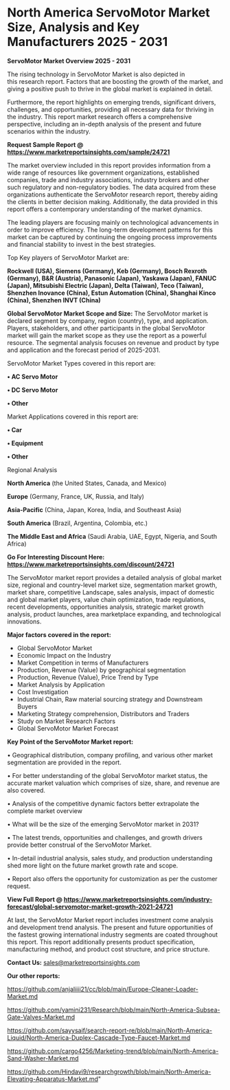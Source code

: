 # North America ServoMotor Market Size, Analysis and Key Manufacturers 2025 - 2031

<Strong> ServoMotor Market Overview 2025 - 2031</strong>

The rising technology in ServoMotor Market is also depicted in this research report. Factors that are boosting the growth of the market, and giving a positive push to thrive in the global market is explained in detail.

Furthermore, the report highlights on emerging trends, significant drivers, challenges, and opportunities, providing all necessary data for thriving in the industry. This report market research offers a comprehensive perspective, including an in-depth analysis of the present and future scenarios within the industry.

<strong>Request Sample Report @ <a href=https://www.marketreportsinsights.com/sample/24721>https://www.marketreportsinsights.com/sample/24721</a></strong>

The market overview included in this report provides information from a wide range of resources like government organizations, established companies, trade and industry associations, industry brokers and other such regulatory and non-regulatory bodies. The data acquired from these organizations authenticate the ServoMotor research report, thereby aiding the clients in better decision making. Additionally, the data provided in this report offers a contemporary understanding of the market dynamics.

The leading players are focusing mainly on technological advancements in order to improve efficiency. The long-term development patterns for this market can be captured by continuing the ongoing process improvements and financial stability to invest in the best strategies.

Top Key players of ServoMotor Market are:

<strong>Rockwell (USA), Siemens (Germany), Keb (Germany), Bosch Rexroth (Germany), B&R (Austria), Panasonic (Japan), Yaskawa (Japan), FANUC (Japan), Mitsubishi Electric (Japan), Delta (Taiwan), Teco (Taiwan), Shenzhen Inovance (China), Estun Automation (China), Shanghai Kinco (China), Shenzhen INVT (China)</strong>

<strong><b>Global ServoMotor Market Scope and Size:</b></strong>
The ServoMotor market is declared segment by company, region (country), type, and application. Players, stakeholders, and other participants in the global ServoMotor market will gain the market scope as they use the report as a powerful resource. The segmental analysis focuses on revenue and product by type and application and the forecast period of 2025-2031.

ServoMotor Market Types covered in this report are:

<strong>• AC Servo Motor

• DC Servo Motor

• Other</strong>

Market Applications covered in this report are:

<strong>• Car

• Equipment

• Other</strong> 

Regional Analysis

<strong>North America</strong> (the United States, Canada, and Mexico)

<strong>Europe</strong> (Germany, France, UK, Russia, and Italy)

<strong>Asia-Pacific</strong> (China, Japan, Korea, India, and Southeast Asia)

<strong>South America</strong> (Brazil, Argentina, Colombia, etc.)

<strong>The Middle East and Africa</strong> (Saudi Arabia, UAE, Egypt, Nigeria, and South Africa)

<strong>Go For Interesting Discount Here: <a href=https://www.marketreportsinsights.com/discount/24721>https://www.marketreportsinsights.com/discount/24721</a></strong>

The ServoMotor market report provides a detailed analysis of global market size, regional and country-level market size, segmentation market growth, market share, competitive Landscape, sales analysis, impact of domestic and global market players, value chain optimization, trade regulations, recent developments, opportunities analysis, strategic market growth analysis, product launches, area marketplace expanding, and technological innovations.

<strong><b>Major factors covered in the report:</b></strong>
<ul>
  <li>Global ServoMotor Market </li>
  <li>Economic Impact on the Industry</li>
  <li>Market Competition in terms of Manufacturers</li>
  <li>Production, Revenue (Value) by geographical segmentation</li>
  <li>Production, Revenue (Value), Price Trend by Type</li>
  <li>Market Analysis by Application</li>
  <li>Cost Investigation</li>
  <li>Industrial Chain, Raw material sourcing strategy and Downstream Buyers</li>
  <li>Marketing Strategy comprehension, Distributors and Traders</li>
  <li>Study on Market Research Factors</li>
  <li>Global ServoMotor Market Forecast</li>
</ul>

<strong><b>Key Point of the ServoMotor Market report:</b></strong>

• Geographical distribution, company profiling, and various other market segmentation are provided in the report.

• For better understanding of the global ServoMotor market status, the accurate market valuation which comprises of size, share, and revenue are also covered.

• Analysis of the competitive dynamic factors better extrapolate the complete market overview

• What will be the size of the emerging ServoMotor market in 2031?

• The latest trends, opportunities and challenges, and growth drivers provide better construal of the ServoMotor Market.

• In-detail industrial analysis, sales study, and production understanding shed more light on the future market growth rate and scope.

• Report also offers the opportunity for customization as per the customer request.

<strong><b>View Full Report @ <a href=https://www.marketreportsinsights.com/industry-forecast/global-servomotor-market-growth-2021-24721>https://www.marketreportsinsights.com/industry-forecast/global-servomotor-market-growth-2021-24721</a></b></strong>


At last, the ServoMotor Market report includes investment come analysis and development trend analysis. The present and future opportunities of the fastest growing international industry segments are coated throughout this report. This report additionally presents product specification, manufacturing method, and product cost structure, and price structure.

<strong>Contact Us:</strong>
sales@marketreportsinsights.com

<strong>Our other reports:</strong>

<a href=https://github.com/anjaliiii21/cc/blob/main/Europe-Cleaner-Loader-Market.md>https://github.com/anjaliiii21/cc/blob/main/Europe-Cleaner-Loader-Market.md</a>

<a href=https://github.com/yamini231/Research/blob/main/North-America-Subsea-Gate-Valves-Market.md>https://github.com/yamini231/Research/blob/main/North-America-Subsea-Gate-Valves-Market.md</a>

<a href=https://github.com/sayysaif/search-report-re/blob/main/North-America-Liquid/North-America-Duplex-Cascade-Type-Faucet-Market.md>https://github.com/sayysaif/search-report-re/blob/main/North-America-Liquid/North-America-Duplex-Cascade-Type-Faucet-Market.md</a>

<a href=https://github.com/cargo4256/Marketing-trend/blob/main/North-America-Sand-Washer-Market.md>https://github.com/cargo4256/Marketing-trend/blob/main/North-America-Sand-Washer-Market.md</a>

<a href=https://github.com/Hindavi9/researchgrowth/blob/main/North-America-Elevating-Apparatus-Market.md>https://github.com/Hindavi9/researchgrowth/blob/main/North-America-Elevating-Apparatus-Market.md</a>"
